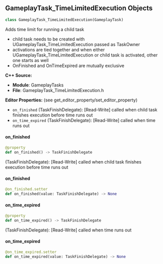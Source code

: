 ## GameplayTask_TimeLimitedExecution Objects

```python
class GameplayTask_TimeLimitedExecution(GameplayTask)
```

Adds time limit for running a child task
- child task needs to be created with UGameplayTask_TimeLimitedExecution passed as TaskOwner
- activations are tied together and when either UGameplayTask_TimeLimitedExecution or child task is activated, other one starts as well
- OnFinished and OnTimeExpired are mutually exclusive

**C++ Source:**

- **Module**: GameplayTasks
- **File**: GameplayTask_TimeLimitedExecution.h

**Editor Properties:** (see get_editor_property/set_editor_property)

- ``on_finished`` (TaskFinishDelegate):  [Read-Write] called when child task finishes execution before time runs out
- ``on_time_expired`` (TaskFinishDelegate):  [Read-Write] called when time runs out

<a id="unreal.GameplayTask_TimeLimitedExecution.on_finished"></a>

#### on_finished

```python
@property
def on_finished() -> TaskFinishDelegate
```

(TaskFinishDelegate):  [Read-Write] called when child task finishes execution before time runs out

<a id="unreal.GameplayTask_TimeLimitedExecution.on_finished"></a>

#### on_finished

```python
@on_finished.setter
def on_finished(value: TaskFinishDelegate) -> None
```

<a id="unreal.GameplayTask_TimeLimitedExecution.on_time_expired"></a>

#### on_time_expired

```python
@property
def on_time_expired() -> TaskFinishDelegate
```

(TaskFinishDelegate):  [Read-Write] called when time runs out

<a id="unreal.GameplayTask_TimeLimitedExecution.on_time_expired"></a>

#### on_time_expired

```python
@on_time_expired.setter
def on_time_expired(value: TaskFinishDelegate) -> None
```

<a id="unreal.GameplayTask_WaitDelay"></a>